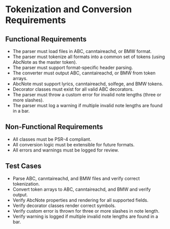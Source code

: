 # Tokenization and Conversion Requirements

## Functional Requirements
- The parser must load files in ABC, canntaireachd, or BMW format.
- The parser must tokenize all formats into a common set of tokens (using AbcNote as the master token).
- The parser must support format-specific header parsing.
- The converter must output ABC, canntaireachd, or BMW from token arrays.
- AbcNote must support lyrics, canntaireachd, solfege, and BMW tokens.
- Decorator classes must exist for all valid ABC decorators.
- The parser must throw a custom error for invalid note lengths (three or more slashes).
- The parser must log a warning if multiple invalid note lengths are found in a bar.

## Non-Functional Requirements
- All classes must be PSR-4 compliant.
- All conversion logic must be extensible for future formats.
- All errors and warnings must be logged for review.

## Test Cases
- Parse ABC, canntaireachd, and BMW files and verify correct tokenization.
- Convert token arrays to ABC, canntaireachd, and BMW and verify output.
- Verify AbcNote properties and rendering for all supported fields.
- Verify decorator classes render correct symbols.
- Verify custom error is thrown for three or more slashes in note length.
- Verify warning is logged if multiple invalid note lengths are found in a bar.

